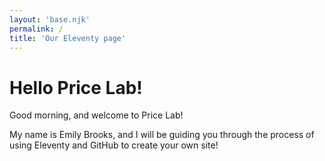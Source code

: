 ```yaml
---
layout: 'base.njk'
permalink: /
title: 'Our Eleventy page'
---
```


# Hello Price Lab!

Good morning, and welcome to Price Lab!

My name is Emily Brooks, and I will be guiding you through the process of using Eleventy and GitHub to create your own site!